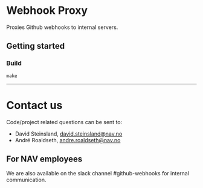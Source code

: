 Webhook Proxy
=============

Proxies Github webhooks to internal servers.

## Getting started

### Build

```
make
```

---

# Contact us

Code/project related questions can be sent to:

* David Steinsland, david.steinsland@nav.no
* André Roaldseth, andre.roaldseth@nav.no

## For NAV employees

We are also available on the slack channel #github-webhooks for internal communication.
